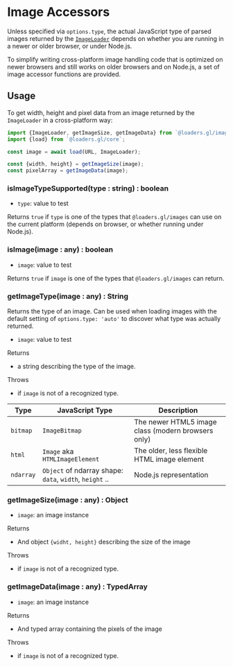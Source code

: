 # Image Accessors

Unless specified via `options.type`, the actual JavaScript type of parsed images returned by the [`ImageLoader`](modules/images/docs/api-reference/image-loader.md) depends on whether you are running in a newer or older browser, or under Node.js.

To simplify writing cross-platform image handling code that is optimized on newer browsers and still works on older browsers and on Node.js, a set of image accessor functions are provided.

## Usage

To get width, height and pixel data from an image returned by the `ImageLoader` in a cross-platform way:

```js
import {ImageLoader, getImageSize, getImageData} from `@loaders.gl/images`;
import {load} from `@loaders.gl/core`;

const image = await load(URL, ImageLoader);

const {width, height} = getImageSize(image);
const pixelArray = getImageData(image);
```

### isImageTypeSupported(type : string) : boolean

- `type`: value to test

Returns `true` if `type` is one of the types that `@loaders.gl/images` can use on the current platform (depends on browser, or whether running under Node.js).

### isImage(image : any) : boolean

- `image`: value to test

Returns `true` if `image` is one of the types that `@loaders.gl/images` can return.

### getImageType(image : any) : String

Returns the type of an image. Can be used when loading images with the default setting of `options.type: 'auto'` to discover what type was actually returned.

- `image`: value to test

Returns

- a string describing the type of the image.

Throws

- if `image` is not of a recognized type.

| Type      | JavaScript Type                                         | Description                                        |
| --------- | ------------------------------------------------------- | -------------------------------------------------- |
| `bitmap`  | `ImageBitmap`                                           | The newer HTML5 image class (modern browsers only) |
| `html`    | `Image` aka `HTMLImageElement`                          | The older, less flexible HTML image element        |
| `ndarray` | `Object` of ndarray shape: `data`, `width`, `height` .. | Node.js representation                             |

### getImageSize(image : any) : Object

- `image`: an image instance

Returns

- And object `{widht, height}` describing the size of the image

Throws

- if `image` is not of a recognized type.

### getImageData(image : any) : TypedArray

- `image`: an image instance

Returns

- And typed array containing the pixels of the image

Throws

- if `image` is not of a recognized type.
